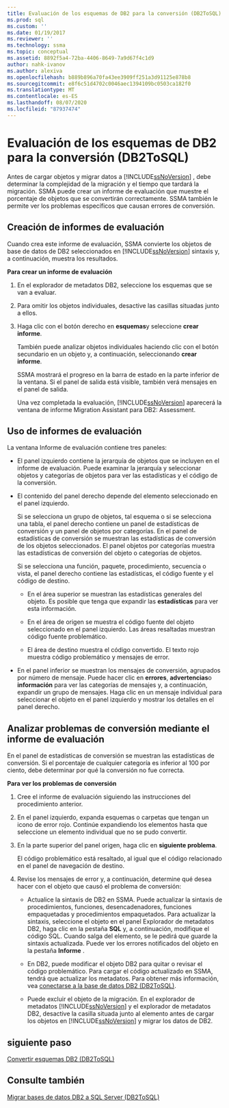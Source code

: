 ```yaml
---
title: Evaluación de los esquemas de DB2 para la conversión (DB2ToSQL) | Microsoft Docs
ms.prod: sql
ms.custom: ''
ms.date: 01/19/2017
ms.reviewer: ''
ms.technology: ssma
ms.topic: conceptual
ms.assetid: 8892f5a4-72ba-4406-8649-7a9d67f4c1d9
author: nahk-ivanov
ms.author: alexiva
ms.openlocfilehash: b889b896a70fa43ee3909ff251a3d91125e878b8
ms.sourcegitcommit: e8f6c51d4702c0046aec1394109bc0503ca182f0
ms.translationtype: MT
ms.contentlocale: es-ES
ms.lasthandoff: 08/07/2020
ms.locfileid: "87937474"
---
```

# <a name="assessing-db2-schemas-for-conversion-db2tosql"></a>Evaluación de los esquemas de DB2 para la conversión (DB2ToSQL)
Antes de cargar objetos y migrar datos a [!INCLUDE[ssNoVersion](../../includes/ssnoversion-md.md)] , debe determinar la complejidad de la migración y el tiempo que tardará la migración. SSMA puede crear un informe de evaluación que muestre el porcentaje de objetos que se convertirán correctamente. SSMA también le permite ver los problemas específicos que causan errores de conversión.  
  
## <a name="creating-assessment-reports"></a>Creación de informes de evaluación  
Cuando crea este informe de evaluación, SSMA convierte los objetos de base de datos de DB2 seleccionados en [!INCLUDE[ssNoVersion](../../includes/ssnoversion-md.md)] sintaxis y, a continuación, muestra los resultados.  
  
**Para crear un informe de evaluación**  
  
1.  En el explorador de metadatos DB2, seleccione los esquemas que se van a evaluar.  
  
2.  Para omitir los objetos individuales, desactive las casillas situadas junto a ellos.  
  
3.  Haga clic con el botón derecho en **esquemas**y seleccione **crear informe**.  
  
    También puede analizar objetos individuales haciendo clic con el botón secundario en un objeto y, a continuación, seleccionando **crear informe**.  
  
    SSMA mostrará el progreso en la barra de estado en la parte inferior de la ventana. Si el panel de salida está visible, también verá mensajes en el panel de salida.  
  
    Una vez completada la evaluación, [!INCLUDE[ssNoVersion](../../includes/ssnoversion-md.md)] aparecerá la ventana de informe Migration Assistant para DB2: Assessment.  
  
## <a name="using-assessment-reports"></a>Uso de informes de evaluación  
La ventana Informe de evaluación contiene tres paneles:  
  
-   El panel izquierdo contiene la jerarquía de objetos que se incluyen en el informe de evaluación. Puede examinar la jerarquía y seleccionar objetos y categorías de objetos para ver las estadísticas y el código de la conversión.  
  
-   El contenido del panel derecho depende del elemento seleccionado en el panel izquierdo.  
  
    Si se selecciona un grupo de objetos, tal esquema o si se selecciona una tabla, el panel derecho contiene un panel de estadísticas de conversión y un panel de objetos por categorías. En el panel de estadísticas de conversión se muestran las estadísticas de conversión de los objetos seleccionados. El panel objetos por categorías muestra las estadísticas de conversión del objeto o categorías de objetos.  
  
    Si se selecciona una función, paquete, procedimiento, secuencia o vista, el panel derecho contiene las estadísticas, el código fuente y el código de destino.  
  
    -   En el área superior se muestran las estadísticas generales del objeto. Es posible que tenga que expandir las **estadísticas** para ver esta información.  
  
    -   En el área de origen se muestra el código fuente del objeto seleccionado en el panel izquierdo. Las áreas resaltadas muestran código fuente problemático.  
  
    -   El área de destino muestra el código convertido. El texto rojo muestra código problemático y mensajes de error.  
  
-   En el panel inferior se muestran los mensajes de conversión, agrupados por número de mensaje. Puede hacer clic en **errores**, **advertencias**o **información** para ver las categorías de mensajes y, a continuación, expandir un grupo de mensajes. Haga clic en un mensaje individual para seleccionar el objeto en el panel izquierdo y mostrar los detalles en el panel derecho.  
  
## <a name="analyzing-conversion-problems-by-using-the-assessment-report"></a>Analizar problemas de conversión mediante el informe de evaluación  
En el panel de estadísticas de conversión se muestran las estadísticas de conversión. Si el porcentaje de cualquier categoría es inferior al 100 por ciento, debe determinar por qué la conversión no fue correcta.  
  
**Para ver los problemas de conversión**  
  
1.  Cree el informe de evaluación siguiendo las instrucciones del procedimiento anterior.  
  
2.  En el panel izquierdo, expanda esquemas o carpetas que tengan un icono de error rojo. Continúe expandiendo los elementos hasta que seleccione un elemento individual que no se pudo convertir.  
  
3.  En la parte superior del panel origen, haga clic en **siguiente problema**.  
  
    El código problemático está resaltado, al igual que el código relacionado en el panel de navegación de destino.  
  
4.  Revise los mensajes de error y, a continuación, determine qué desea hacer con el objeto que causó el problema de conversión:  
  
    -   Actualice la sintaxis de DB2 en SSMA. Puede actualizar la sintaxis de procedimientos, funciones, desencadenadores, funciones empaquetadas y procedimientos empaquetados. Para actualizar la sintaxis, seleccione el objeto en el panel Explorador de metadatos DB2, haga clic en la pestaña **SQL** y, a continuación, modifique el código SQL. Cuando salga del elemento, se le pedirá que guarde la sintaxis actualizada. Puede ver los errores notificados del objeto en la pestaña **Informe** .  
  
    -   En DB2, puede modificar el objeto DB2 para quitar o revisar el código problemático. Para cargar el código actualizado en SSMA, tendrá que actualizar los metadatos. Para obtener más información, vea [conectarse a la base de datos DB2 &#40;DB2ToSQL&#41;](../../ssma/db2/connecting-to-db2-database-db2tosql.md).  
  
    -   Puede excluir el objeto de la migración. En el explorador de metadatos [!INCLUDE[ssNoVersion](../../includes/ssnoversion-md.md)] y el explorador de metadatos DB2, desactive la casilla situada junto al elemento antes de cargar los objetos en [!INCLUDE[ssNoVersion](../../includes/ssnoversion-md.md)] y migrar los datos de DB2.  
  
## <a name="next-step"></a>siguiente paso  
[Convertir esquemas DB2 &#40;DB2ToSQL&#41;](../../ssma/db2/converting-db2-schemas-db2tosql.md)  
  
## <a name="see-also"></a>Consulte también  
[Migrar bases de datos DB2 a SQL Server &#40;DB2ToSQL&#41;](../../ssma/db2/migrating-db2-databases-to-sql-server-db2tosql.md)  
  
